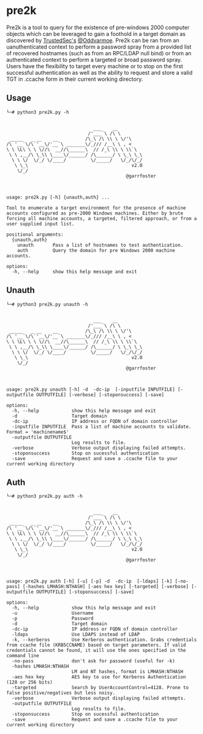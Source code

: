 # pre2k

Pre2k is a tool to query for the existence of pre-windows 2000 computer objects which can be leveraged to gain a foothold in a target domain as discovered by [TrustedSec's](https://www.trustedsec.com/blog/diving-into-pre-created-computer-accounts/) [@Oddvarmoe](https://twitter.com/Oddvarmoe). Pre2k can be ran from an uanuthenticated context to perform a password spray from a provided list of recovered hostnames (such as from an RPC/LDAP null bind) or from an authenticated context to perform a targeted or broad password spray. Users have the flexibility to target every machine or to stop on the first successful authentication as well as the ability to request and store a valid TGT in .ccache form in their current working directory.

## Usage

```
└─# python3 pre2k.py -h                                                                                                                         


                                ___    __         
                              /'___`\ /\ \        
 _____   _ __    __          /\_\ /\ \\ \ \/'\    
/\ '__`\/\`'__\/'__`\ _______\/_/// /__\ \ , <    
\ \ \L\ \ \ \//\  __//\______\  // /_\ \\ \ \\`\  
 \ \ ,__/\ \_\\ \____\/______/ /\______/ \ \_\ \_\
  \ \ \/  \/_/ \/____/         \/_____/   \/_/\/_/
   \ \_\                                      v2.0    
    \/_/                                          
                                            @garrfoster          



usage: pre2k.py [-h] {unauth,auth} ...

Tool to enumerate a target environment for the presence of machine accounts configured as pre-2000 Windows machines. Either by brute forcing all machine accounts, a targeted, filtered approach, or from a user supplied input list.

positional arguments:
  {unauth,auth}
    unauth       Pass a list of hostnames to test authentication.
    auth         Query the domain for pre Windows 2000 machine accounts.

options:
  -h, --help     show this help message and exit
```

## Unauth

```
└─# python3 pre2k.py unauth -h


                                ___    __         
                              /'___`\ /\ \        
 _____   _ __    __          /\_\ /\ \\ \ \/'\    
/\ '__`\/\`'__\/'__`\ _______\/_/// /__\ \ , <    
\ \ \L\ \ \ \//\  __//\______\  // /_\ \\ \ \\`\  
 \ \ ,__/\ \_\\ \____\/______/ /\______/ \ \_\ \_\
  \ \ \/  \/_/ \/____/         \/_____/   \/_/\/_/
   \ \_\                                      v2.0    
    \/_/                                          
                                            @garrfoster          



usage: pre2k.py unauth [-h] -d  -dc-ip  [-inputfile INPUTFILE] [-outputfile OUTPUTFILE] [-verbose] [-stoponsuccess] [-save]

options:
  -h, --help            show this help message and exit
  -d                    Target domain
  -dc-ip                IP address or FQDN of domain controller
  -inputfile INPUTFILE  Pass a list of machine accounts to validate. Format = 'machinename$'
  -outputfile OUTPUTFILE
                        Log results to file.
  -verbose              Verbose output displaying failed attempts.
  -stoponsuccess        Stop on sucessful authentication
  -save                 Request and save a .ccache file to your current working directory
```

## Auth
```
└─# python3 pre2k.py auth -h  


                                ___    __         
                              /'___`\ /\ \        
 _____   _ __    __          /\_\ /\ \\ \ \/'\    
/\ '__`\/\`'__\/'__`\ _______\/_/// /__\ \ , <    
\ \ \L\ \ \ \//\  __//\______\  // /_\ \\ \ \\`\  
 \ \ ,__/\ \_\\ \____\/______/ /\______/ \ \_\ \_\
  \ \ \/  \/_/ \/____/         \/_____/   \/_/\/_/
   \ \_\                                      v2.0    
    \/_/                                          
                                            @garrfoster          



usage: pre2k.py auth [-h] [-u] [-p] -d  -dc-ip  [-ldaps] [-k] [-no-pass] [-hashes LMHASH:NTHASH] [-aes hex key] [-targeted] [-verbose] [-outputfile OUTPUTFILE] [-stoponsuccess] [-save]

options:
  -h, --help            show this help message and exit
  -u                    Username
  -p                    Password
  -d                    Target domain
  -dc-ip                IP address or FQDN of domain controller
  -ldaps                Use LDAPS instead of LDAP
  -k, --kerberos        Use Kerberos authentication. Grabs credentials from ccache file (KRB5CCNAME) based on target parameters. If valid credentials cannot be found, it will use the ones specified in the command line
  -no-pass              don't ask for password (useful for -k)
  -hashes LMHASH:NTHASH
                        LM and NT hashes, format is LMHASH:NTHASH
  -aes hex key          AES key to use for Kerberos Authentication (128 or 256 bits)
  -targeted             Search by UserAccountControl=4128. Prone to false positive/negatives but less noisy.
  -verbose              Verbose output displaying failed attempts.
  -outputfile OUTPUTFILE
                        Log results to file.
  -stoponsuccess        Stop on sucessful authentication
  -save                 Request and save a .ccache file to your current working directory
```
